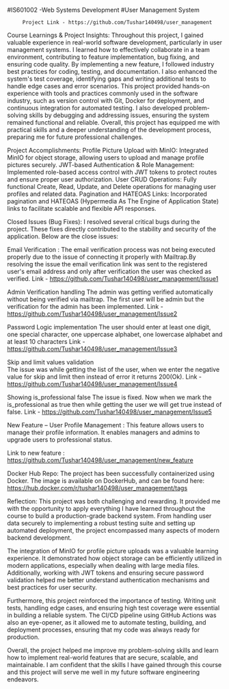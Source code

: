 #IS601002 -Web Systems Development 
#User Management System

         Project Link - https://github.com/Tushar140498/user_management

Course Learnings & Project Insights:
Throughout this project, I gained valuable experience in real-world software development, particularly in user management systems. I learned how to effectively collaborate in a team environment, contributing to feature implementation, bug fixing, and ensuring code quality. By implementing a new feature, I followed industry best practices for coding, testing, and documentation. I also enhanced the system's test coverage, identifying gaps and writing additional tests to handle edge cases and error scenarios.
This project provided hands-on experience with tools and practices commonly used in the software industry, such as version control with Git, Docker for deployment, and continuous integration for automated testing. I also developed problem-solving skills by debugging and addressing issues, ensuring the system remained functional and reliable. Overall, this project has equipped me with practical skills and a deeper understanding of the development process, preparing me for future professional challenges.

Project Accomplishments:
Profile Picture Upload with MinIO: Integrated MinIO for object storage, allowing users to upload and manage profile pictures securely.
JWT-based Authentication & Role Management: Implemented role-based access control with JWT tokens to protect routes and ensure proper user authorization.
User CRUD Operations: Fully functional Create, Read, Update, and Delete operations for managing user profiles and related data.
Pagination and HATEOAS Links: Incorporated pagination and HATEOAS (Hypermedia As The Engine of Application State) links to facilitate scalable and flexible API responses.


Closed Issues (Bug Fixes):
I resolved several critical bugs during the project. These fixes directly contributed to the stability and security of the application. Below are the close issues:

 Email Verification :
 The email verification process was not being executed properly due to the issue of connecting it properly with Mailtrap.By resolving the issue the email verification link was sent to the registered user's email address and only after verification the user was checked as verified.
Link - https://github.com/Tushar140498/user_management/Issue1


Admin Verification handling 
The admin was getting verified automatically without being verified via mailtrap. The first user will be admin but the verification for the admin has been implemented. 
Link - https://github.com/Tushar140498/user_management/Issue2


 Password Logic implementation
The user should enter at least one digit, one special character, one uppercase alphabet, one lowercase alphabet and at least 10 characters
 Link - https://github.com/Tushar140498/user_management/Issue3


Skip and limit values validation  
The issue was while getting the list of the user, when we enter the negative value for skip and limit then instead of error it returns 200(Ok).
Link - https://github.com/Tushar140498/user_management/Issue4


Showing is_professional false 
The issue is fixed. Now when we mark the is_professional as true then while getting the user we will get true instead of false.
Link - https://github.com/Tushar140498/user_management/Issue5



New Feature – User Profile Management :
This feature allows users to manage their profile information. It enables managers and admins to upgrade users to professional status.

Link to new feature : https://github.com/Tushar140498/user_management/new_feature


Docker Hub Repo:
The project has been successfully containerized using Docker. The image is available on DockerHub, and can be found here:
https://hub.docker.com/r/tushar140498/user_management/tags



Reflection:
This project was both challenging and rewarding. It provided me with the opportunity to apply everything I have learned throughout the course to build a production-grade backend system. From handling user data securely to implementing a robust testing suite and setting up automated deployment, the project encompassed many aspects of modern backend development.

The integration of MinIO for profile picture uploads was a valuable learning experience. It demonstrated how object storage can be efficiently utilized in modern applications, especially when dealing with large media files. Additionally, working with JWT tokens and ensuring secure password validation helped me better understand authentication mechanisms and best practices for user security.

Furthermore, this project reinforced the importance of testing. Writing unit tests, handling edge cases, and ensuring high test coverage were essential in building a reliable system. The CI/CD pipeline using GitHub Actions was also an eye-opener, as it allowed me to automate testing, building, and deployment processes, ensuring that my code was always ready for production.

Overall, the project helped me improve my problem-solving skills and learn how to implement real-world features that are secure, scalable, and maintainable. I am confident that the skills I have gained through this course and this project will serve me well in my future software engineering endeavors.








